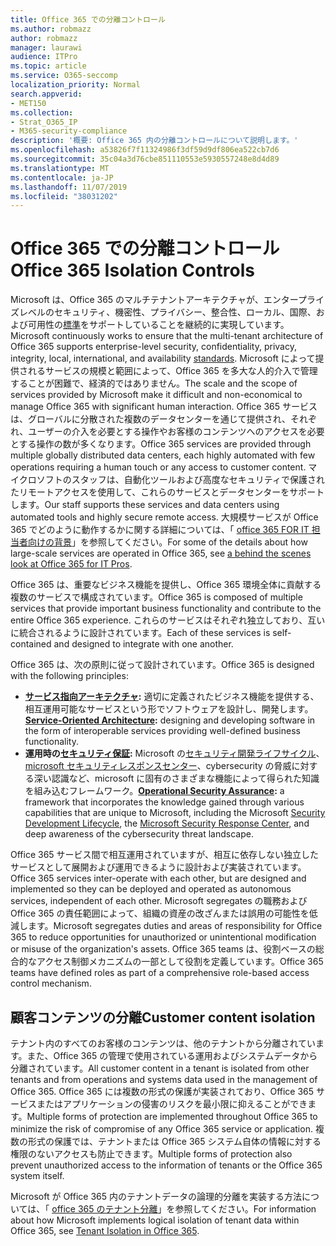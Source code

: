 ```yaml
---
title: Office 365 での分離コントロール
ms.author: robmazz
author: robmazz
manager: laurawi
audience: ITPro
ms.topic: article
ms.service: O365-seccomp
localization_priority: Normal
search.appverid:
- MET150
ms.collection:
- Strat_O365_IP
- M365-security-compliance
description: '概要: Office 365 内の分離コントロールについて説明します。'
ms.openlocfilehash: a53826f7f11324986f3df59d9df806ea522cb7d6
ms.sourcegitcommit: 35c04a3d76cbe851110553e5930557248e8d4d89
ms.translationtype: MT
ms.contentlocale: ja-JP
ms.lasthandoff: 11/07/2019
ms.locfileid: "38031202"
---
```

# <a name="office-365-isolation-controls"></a><span data-ttu-id="da568-103">Office 365 での分離コントロール</span><span class="sxs-lookup"><span data-stu-id="da568-103">Office 365 Isolation Controls</span></span> 

<span data-ttu-id="da568-104">Microsoft は、Office 365 のマルチテナントアーキテクチャが、エンタープライズレベルのセキュリティ、機密性、プライバシー、整合性、ローカル、国際、および可用性の[標準](https://www.microsoft.com/TrustCenter/Compliance?service=Office#Icons)をサポートしていることを継続的に実現しています。</span><span class="sxs-lookup"><span data-stu-id="da568-104">Microsoft continuously works to ensure that the multi-tenant architecture of Office 365 supports enterprise-level security, confidentiality, privacy, integrity, local, international, and availability [standards](https://www.microsoft.com/TrustCenter/Compliance?service=Office#Icons).</span></span> <span data-ttu-id="da568-105">Microsoft によって提供されるサービスの規模と範囲によって、Office 365 を多大な人的介入で管理することが困難で、経済的ではありません。</span><span class="sxs-lookup"><span data-stu-id="da568-105">The scale and the scope of services provided by Microsoft make it difficult and non-economical to manage Office 365 with significant human interaction.</span></span> <span data-ttu-id="da568-106">Office 365 サービスは、グローバルに分散された複数のデータセンターを通じて提供され、それぞれ、ユーザーの介入を必要とする操作やお客様のコンテンツへのアクセスを必要とする操作の数が多くなります。</span><span class="sxs-lookup"><span data-stu-id="da568-106">Office 365 services are provided through multiple globally distributed data centers, each highly automated with few operations requiring a human touch or any access to customer content.</span></span> <span data-ttu-id="da568-107">マイクロソフトのスタッフは、自動化ツールおよび高度なセキュリティで保護されたリモートアクセスを使用して、これらのサービスとデータセンターをサポートします。</span><span class="sxs-lookup"><span data-stu-id="da568-107">Our staff supports these services and data centers using automated tools and highly secure remote access.</span></span> <span data-ttu-id="da568-108">大規模サービスが Office 365 でどのように動作するかに関する詳細については、「 [office 365 FOR IT 担当者向けの背景](https://channel9.msdn.com/Events/SharePoint-Conference/2014/SPC202)」を参照してください。</span><span class="sxs-lookup"><span data-stu-id="da568-108">For some of the details about how large-scale services are operated in Office 365, see [a behind the scenes look at Office 365 for IT Pros](https://channel9.msdn.com/Events/SharePoint-Conference/2014/SPC202).</span></span>

<span data-ttu-id="da568-109">Office 365 は、重要なビジネス機能を提供し、Office 365 環境全体に貢献する複数のサービスで構成されています。</span><span class="sxs-lookup"><span data-stu-id="da568-109">Office 365 is composed of multiple services that provide important business functionality and contribute to the entire Office 365 experience.</span></span> <span data-ttu-id="da568-110">これらのサービスはそれぞれ独立しており、互いに統合されるように設計されています。</span><span class="sxs-lookup"><span data-stu-id="da568-110">Each of these services is self-contained and designed to integrate with one another.</span></span>

<span data-ttu-id="da568-111">Office 365 は、次の原則に従って設計されています。</span><span class="sxs-lookup"><span data-stu-id="da568-111">Office 365 is designed with the following principles:</span></span>

 - <span data-ttu-id="da568-112">**[サービス指向アーキテクチャ](https://msdn.microsoft.com/library/aa480021.aspx):** 適切に定義されたビジネス機能を提供する、相互運用可能なサービスという形でソフトウェアを設計し、開発します。</span><span class="sxs-lookup"><span data-stu-id="da568-112">**[Service-Oriented Architecture](https://msdn.microsoft.com/library/aa480021.aspx):** designing and developing software in the form of interoperable services providing well-defined business functionality.</span></span>
 - <span data-ttu-id="da568-113">**運用時の[セキュリティ保証](https://www.microsoft.com/download/details.aspx?id=40872):** Microsoft の[セキュリティ開発ライフサイクル](https://www.microsoft.com/sdl/default.aspx)、 [microsoft セキュリティレスポンスセンター](https://technet.microsoft.com/library/dn440717.aspx)、cybersecurity の脅威に対する深い認識など、microsoft に固有のさまざまな機能によって得られた知識を組み込むフレームワーク。</span><span class="sxs-lookup"><span data-stu-id="da568-113">**[Operational Security Assurance](https://www.microsoft.com/download/details.aspx?id=40872):** a framework that incorporates the knowledge gained through various capabilities that are unique to Microsoft, including the Microsoft [Security Development Lifecycle](https://www.microsoft.com/sdl/default.aspx), the [Microsoft Security Response Center](https://technet.microsoft.com/library/dn440717.aspx), and deep awareness of the cybersecurity threat landscape.</span></span>

<span data-ttu-id="da568-114">Office 365 サービス間で相互運用されていますが、相互に依存しない独立したサービスとして展開および運用できるように設計および実装されています。</span><span class="sxs-lookup"><span data-stu-id="da568-114">Office 365 services inter-operate with each other, but are designed and implemented so they can be deployed and operated as autonomous services, independent of each other.</span></span> <span data-ttu-id="da568-115">Microsoft segregates の職務および Office 365 の責任範囲によって、組織の資産の改ざんまたは誤用の可能性を低減します。</span><span class="sxs-lookup"><span data-stu-id="da568-115">Microsoft segregates duties and areas of responsibility for Office 365 to reduce opportunities for unauthorized or unintentional modification or misuse of the organization's assets.</span></span> <span data-ttu-id="da568-116">Office 365 teams は、役割ベースの総合的なアクセス制御メカニズムの一部として役割を定義しています。</span><span class="sxs-lookup"><span data-stu-id="da568-116">Office 365 teams have defined roles as part of a comprehensive role-based access control mechanism.</span></span>

## <a name="customer-content-isolation"></a><span data-ttu-id="da568-117">顧客コンテンツの分離</span><span class="sxs-lookup"><span data-stu-id="da568-117">Customer content isolation</span></span>

<span data-ttu-id="da568-118">テナント内のすべてのお客様のコンテンツは、他のテナントから分離されています。また、Office 365 の管理で使用されている運用およびシステムデータから分離されています。</span><span class="sxs-lookup"><span data-stu-id="da568-118">All customer content in a tenant is isolated from other tenants and from operations and systems data used in the management of Office 365.</span></span> <span data-ttu-id="da568-119">Office 365 には複数の形式の保護が実装されており、Office 365 サービスまたはアプリケーションの侵害のリスクを最小限に抑えることができます。</span><span class="sxs-lookup"><span data-stu-id="da568-119">Multiple forms of protection are implemented throughout Office 365 to minimize the risk of compromise of any Office 365 service or application.</span></span> <span data-ttu-id="da568-120">複数の形式の保護では、テナントまたは Office 365 システム自体の情報に対する権限のないアクセスも防止できます。</span><span class="sxs-lookup"><span data-stu-id="da568-120">Multiple forms of protection also prevent unauthorized access to the information of tenants or the Office 365 system itself.</span></span>

<span data-ttu-id="da568-121">Microsoft が Office 365 内のテナントデータの論理的分離を実装する方法については、「 [office 365 のテナント分離](office-365-tenant-isolation-overview.md)」を参照してください。</span><span class="sxs-lookup"><span data-stu-id="da568-121">For information about how Microsoft implements logical isolation of tenant data within Office 365, see [Tenant Isolation in Office 365](office-365-tenant-isolation-overview.md).</span></span>
